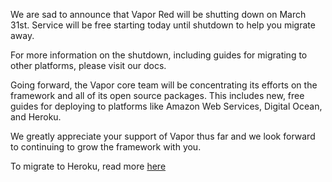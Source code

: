 We are sad to announce that Vapor Red will be shutting down on March 31st. Service will be free starting today until shutdown to help you migrate away. 

For more information on the shutdown, including guides for migrating to other platforms, please visit our docs. 

Going forward, the Vapor core team will be concentrating its efforts on the framework and all of its open source packages. This includes new, free guides for deploying to platforms like Amazon Web Services, Digital Ocean, and Heroku. 

We greatly appreciate your support of Vapor thus far and we look forward to continuing to grow the framework with you. 

To migrate to Heroku, read more [here](migrate-to-heroku)